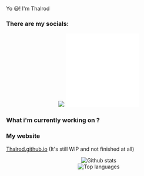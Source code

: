 Yo 😃!
I'm Thalrod

### There are my socials:
<p align=center>
  <a href="https://dsc.bio/thalrod_"><img src="https://raw.githubusercontent.com/Thalrod/Thalrod/main/discord.png" width="200" /></a>
  <a href="https://twitter.com/Thalrod"><img src="https://raw.githubusercontent.com/Thalrod/Thalrod/main/Twitter.png" width="200" /></a>
</p>

### What i'm currently working on ?

### My website 
 <a href="Thalrod.github.io">Thalrod.github.io</a> (It's still WIP and not finished at all)

<p align=center>
  <img alt="Github stats" src="https://github-readme-stats.vercel.app/api?username=Thalrod&show_icons=true&count_private=true&theme=dracula" />
  <br /><img alt="Top languages" src="https://github-readme-stats.vercel.app/api/top-langs/?username=Thalrod&theme=dracula&card_width=800" />
</p>
